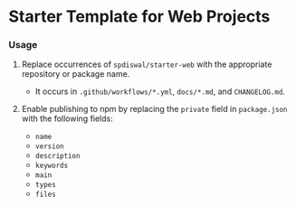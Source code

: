 # Starter Template for Web Projects

### Usage
1. Replace occurrences of `spdiswal/starter-web` with the appropriate repository or package name.
    - It occurs in `.github/workflows/*.yml`, `docs/*.md`, and `CHANGELOG.md`.

2. Enable publishing to npm by replacing the `private` field in `package.json` with the following fields:
    - `name`
    - `version`
    - `description`
    - `keywords`
    - `main`
    - `types`
    - `files`
